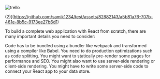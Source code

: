 
![trello](https://github.com/samik1234/test/assets/82882143/7ca2c26e-878d-4213-b814-ff332624b960)


(2)](https://github.com/samik1234/test/assets/82882143/a5b81a76-707b-461e-8b5c-9173ee27b6d1)

To build
 a complete web application with React from scratch, there are many important details you need to consider:

Code has to be bundled using a bundler like webpack and transformed using a compiler like Babel.
You need to do production optimizations such as code splitting.
You might want to statically pre-render some pages for performance and SEO. You might also want to use server-side rendering or client-side rendering.
You might have to write some server-side code to connect your React app to your data store.
